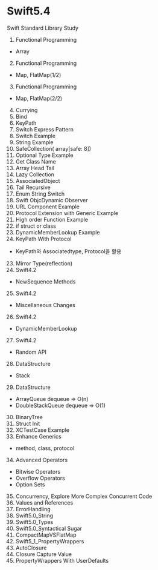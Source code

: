 # Swift5.4
Swift Standard Library Study

1. Functional Programming 
 - Array
2. Functional Programming 
- Map, FlatMap(1/2)
3. Functional Programming
- Map, FlatMap(2/2)
4. Currying
5. Bind
6. KeyPath
7. Switch Express Pattern
8. Switch Example
9. String Example
10. SafeCollection( array[safe: 8])
11. Optional Type Example
12. Get Class Name
13. Array Head Tail
14. Lazy Collection
15. AssociatedObject
16. Tail Recursive
17. Enum String Switch
18. Swift ObjcDynamic Observer
19. URL Component Example
20. Protocol Extension with Generic Example
21. High order Function Example
22. if struct or class
21. DynamicMemberLookup Example
22. KeyPath With Protocol
- KeyPath와 Associatedtype, Protocol을 활용
23. Mirror Type(reflection)
24. Swift4.2
- NewSequence Methods
25. Swift4.2
- Miscellaneous Changes
26. Swift4.2
- DynamicMemberLookup
27. Swift4.2
- Random API
28. DataStructure
 - Stack
29. DataStructure
- ArrayQueue dequeue => O(n)
- DoubleStackQueue dequeue => O(1)
30. BinaryTree
31. Struct Init
32. XCTestCase Example
33. Enhance Generics
- method, class, protocol
34. Advanced Operators
- Bitwise Operators
- Overflow Operators
- Option Sets
35. Concurrency, Explore More Complex Concurrent Code
36. Values and References
37. ErrorHandling
38. Swift5.0_String
39. Swift5.0_Types
40. Swift5.0_Syntactical Sugar
41. CompactMapVSFlatMap
42. Swift5_1_PropertyWrappers
43. AutoClosure
44. Closure Capture Value
45. PropertyWrappers With UserDefaults
